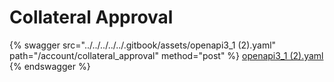# Collateral Approval

{% swagger src="../../../../../.gitbook/assets/openapi3_1 (2).yaml" path="/account/collateral_approval" method="post" %}
[openapi3_1 (2).yaml](<../../../../../.gitbook/assets/openapi3_1 (2).yaml>)
{% endswagger %}
